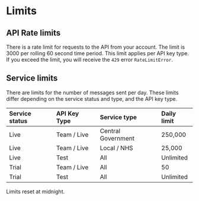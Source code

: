 # Limits

## API Rate limits

There is a rate limit for requests to the API from your account. The limit is 3000 per rolling 60 second time period. This limit applies per API key type. If you exceed the limit, you will receive the `429` error `RateLimitError`.

## Service limits

There are limits for the number of messages sent per day. These limits differ depending on the service status and type, and the API key type.

|Service status|API Key Type|Service type|Daily limit|
|:---|:---|:---|:---|
|Live|Team / Live|Central Government|250,000|
|Live|Team / Live|Local / NHS|25,000|
|Live|Test|All|Unlimited|
|Trial|Team / Live|All|50|
|Trial|Test|All|Unlimited|

Limits reset at midnight.
